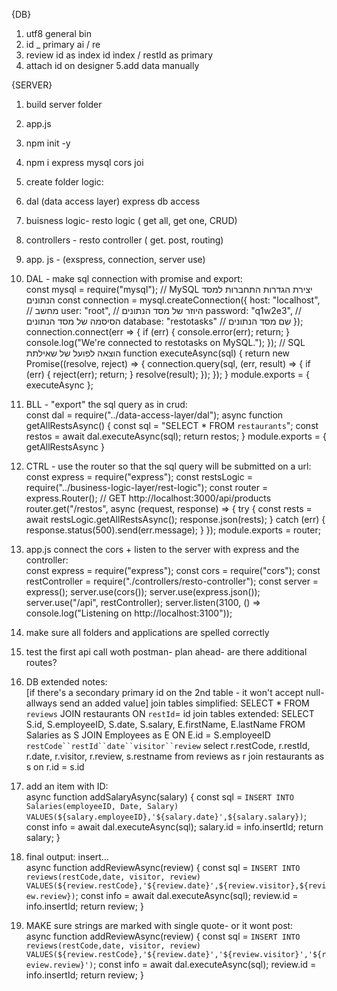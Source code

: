 {DB} 
1. utf8 general bin
2. id _ primary ai / re
3. review id as index id index / restId as primary
4. attach id on designer 5.add data manually

{SERVER}
1. build server folder
2. app.js
3. npm init -y
4. npm i express mysql cors joi
5. create folder logic:

1. dal (data access layer) express db access
2. buisness logic- resto logic ( get all, get one, CRUD)
3. controllers - resto controller ( get. post, routing)
4. app. js - (exspress, connection, server use)
5. DAL - make sql connection with promise and export:<br>
const mysql = require("mysql");
// MySQL יצירת הגדרות התחברות למסד הנתונים
const connection = mysql.createConnection({
    host: "localhost", // מחשב
    user: "root", // היוזר של מסד הנתונים
    password: "q1w2e3", // הסיסמה של מסד הנתונים
    database: "restotasks" // שם מסד הנתונים
});
connection.connect(err => {
    if (err) {
        console.error(err);
        return;
    }
    console.log("We're connected to restotasks on MySQL.");
});
// SQL הוצאה לפועל של שאילתת
function executeAsync(sql) {
    return new Promise((resolve, reject) => {
        connection.query(sql, (err, result) => {
            if (err) {
                reject(err);
                return;
            }
            resolve(result);
        });
    });
}
module.exports = {
    executeAsync
};
6. BLL - "export" the sql query as in crud:  
const dal = require("../data-access-layer/dal");
async function getAllRestsAsync() {
    const sql = "SELECT * FROM `restaurants`";
    const restos = await dal.executeAsync(sql);
    return restos;
}
module.exports = {
    getAllRestsAsync
}
7. CTRL - use the router so that the sql query will be submitted on a url:  
const express = require("express");
const restsLogic = require("../business-logic-layer/rest-logic");
const router = express.Router();
// GET http://localhost:3000/api/products
router.get("/restos", async (request, response) => {
    try {
        const rests = await restsLogic.getAllRestsAsync();
        response.json(rests);
    } catch (err) {
        response.status(500).send(err.message);
    }
});
module.exports = router;
8. app.js connect the cors + listen to the server with express and the controller:  
const express = require("express");
const cors = require("cors");
const restController = require("./controllers/resto-controller");
const server = express();
server.use(cors());
server.use(express.json());
server.use("/api", restController);
server.listen(3100, () => console.log("Listening on http://localhost:3100"));
9. make sure all folders and applications are spelled correctly  
10. test the first api call woth postman- plan ahead- are there additional routes?
11. DB extended notes:  
[if there's a secondary primary id on the 2nd table - it won't accept null- 
allways send an added value]
join tables simplified: 
SELECT * FROM `reviews` JOIN restaurants ON `restId`= id
join tables extended:
SELECT S.id, S.employeeID, S.date, S.salary, E.firstName, E.lastName
        FROM Salaries as S JOIN Employees as E
        ON E.id = S.employeeID
`restCode``restId``date``visitor``review`
        select r.restCode, r.restId, r.date, r.visitor, r.review, s.restname
        from reviews as r join restaurants as s
        on r.id = s.id
12. add an item with ID:  
async function addSalaryAsync(salary) {
    const sql = `INSERT INTO Salaries(employeeID, Date, Salary)
        VALUES(${salary.employeeID},'${salary.date}',${salary.salary})`;
    const info = await dal.executeAsync(sql);
    salary.id = info.insertId;
    return salary;
}
13. final output: insert...  
async function addReviewAsync(review) {
    const sql = `INSERT INTO reviews(restCode,date, visitor, review)
                VALUES(${review.restCode},'${review.date}',${review.visitor},${review.review})`;
    const info = await dal.executeAsync(sql);
    review.id = info.insertId;
    return review;
}
14.  MAKE sure strings are marked with single quote- or it wont post:  
async function addReviewAsync(review) {
    const sql = `INSERT INTO reviews(restCode,date, visitor, review) VALUES(${review.restCode},'${review.date}','${review.visitor}','${review.review}')`;
    const info = await dal.executeAsync(sql);
    review.id = info.insertId;
    return review;
}
